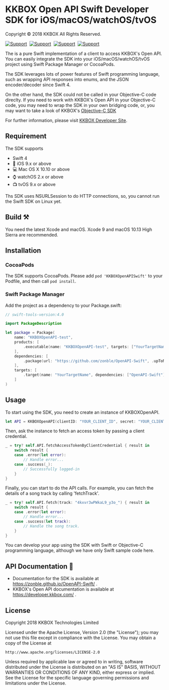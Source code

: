 # KKBOX Open API Swift Developer SDK for iOS/macOS/watchOS/tvOS

Copyright © 2018 KKBOX All Rights Reserved.

[![Support](https://img.shields.io/badge/macOS-10.10-blue.svg)](https://www.apple.com/tw/macos)&nbsp;
[![Support](https://img.shields.io/badge/iOS-9-blue.svg)](https://www.apple.com/tw/ios)&nbsp;
[![Support](https://img.shields.io/badge/watchOS-2-blue.svg)](https://www.apple.com/tw/watchos)&nbsp;
[![Support](https://img.shields.io/badge/tvOS-9-blue.svg)](https://www.apple.com/tw/tvos)&nbsp;

The is a pure Swift implementation of a client to access KKBOX's Open
API.  You can easily integrate the SDK into your
iOS/macOS/watchOS/tvOS project using Swift Package Manager or
CocoaPods.

The SDK leverages lots of power features of Swift programming
language, such as wrapping API responses into enums, and the JSON
encoder/decoder since Swift 4.

On the other hand, the SDK could not be called in your Objective-C
code direclty. If you need to work with KKBOX's Open API in your
Objective-C code, you may need to wrap the SDK in your own bridging
code, or, you may want to take a look of KKBOX's
[Objective-C SDK](https://github.com/KKBOX/OpenAPI-ObjectiveC)

For further information, please visit [KKBOX Developer Site](https://docs-en.kkbox.codes).

## Requirement

The SDK supports

- Swift 4
- 📱 iOS 9.x or above
- 💻 Mac OS X 10.10 or above
- ⌚️ watchOS 2.x or above
- 📺 tvOS 9.x or above

Ths SDK uses NSURLSession to do HTTP connections, so, you cannot
run the Swift SDK on Linux yet.

## Build ⚒

You need the latest Xcode and macOS. Xcode 9 and macOS 10.13 High
Sierra are recommended.

## Installation

### CocoaPods

The SDK supports CocoaPods. Please add `pod 'KKBOXOpenAPISwift'`
to your Podfile, and then call `pod install`.

### Swift Package Manager

Add the project as a dependency to your Package.swift:

```swift
// swift-tools-version:4.0

import PackageDescription

let package = Package(
    name: "KKBOXOpenAPI-test",
    products: [
        .executable(name: "KKBOXOpenAPI-test", targets: ["YourTargetName"])
    ],
    dependencies: [
        .package(url: "https://github.com/zonble/OpenAPI-Swift", .upToNextMinor(from: "1.1.0"))
    ],
    targets: [
        .target(name: "YourTargetName", dependencies: ["OpenAPI-Swift"], path: "./Path/To/Your/Sources")
    ]
)
```

## Usage

To start using the SDK, you need to create an instance of KKBOXOpenAPI.

``` swift
let API = KKBOXOpenAPI(clientID: "YOUR_CLIENT_ID", secret: "YOUR_CLIENT_SECRET")
```

Then, ask the instance to fetch an access token by passing a client credential.

``` swift
_ = try? self.API.fetchAccessTokenByClientCredential { result in
    switch result {
    case .error(let error):
        // Handle error...
    case .success(_):
        // Successfully logged-in
    }
}
```

Finally, you can start to do the API calls. For example, you can fetch the details
of a song track by calling 'fetchTrack'.

``` swift
_ = try? self.API.fetch(track: "4kxvr3wPWkaL9_y3o_") { result in
    switch result {
    case .error(let error):
        // Handle error...
    case .success(let track):
        // Handle the song track.
    }
}
```

You can develop your app using the SDK with Swift or Objective-C programming
language, although we have only Swift sample code here.

## API Documentation 📖

- Documentation for the SDK is available at https://zonble.github.io/OpenAPI-Swift/ .
- KKBOX's Open API documentation is available at https://developer.kkbox.com/ .

## License

Copyright 2018 KKBOX Technologies Limited

   Licensed under the Apache License, Version 2.0 (the "License");
   you may not use this file except in compliance with the License.
   You may obtain a copy of the License at

    http://www.apache.org/licenses/LICENSE-2.0

   Unless required by applicable law or agreed to in writing, software
   distributed under the License is distributed on an "AS IS" BASIS,
   WITHOUT WARRANTIES OR CONDITIONS OF ANY KIND, either express or implied.
   See the License for the specific language governing permissions and
   limitations under the License.
